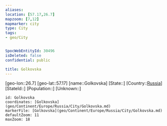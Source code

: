 ```yaml
---
aliases: 
location: [57.17,26.7]
mapzoom: [7,12] 
mapmarker: city 
type: City
tags:
- geo/City


SpocWebEntityId: 30496
isDeleted: false
confidential: public

title: Golkovska
---
```

[geo-lon::26.7]
[geo-lat::57.17]
[name::Golkovska]
[State::]
[Country::[Russia](geo/Continent/Europe/Russia.md)]
[StateId::]
[Population::]
[Unknown::]


```leaflet
id: Golkovska
coordinates: [Golkovska](geo/Continent/Europe/Russia/City/Golkovska.md)
markerFile: [Golkovska](geo/Continent/Europe/Russia/City/Golkovska.md)
defaultZoom: 11 
maxZoom: 18
```


